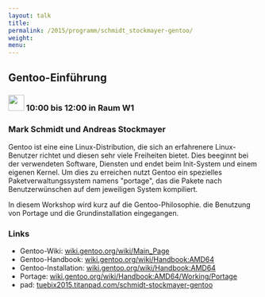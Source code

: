 ```yaml
---
layout: talk
title:
permalink: /2015/programm/schmidt_stockmayer-gentoo/
weight: 
menu:
---
```

## Gentoo-Einführung

### <img height = "32" src="../../../images/workshop.svg"> 10:00 bis 12:00 in Raum W1

### Mark&nbsp;Schmidt&nbsp;und&nbsp;Andreas&nbsp;Stockmayer

Gentoo ist eine eine Linux-Distribution, die sich an erfahrenere Linux-Benutzer richtet und diesen sehr viele Freiheiten bietet.
Dies beeginnt bei der verwendeten Software, Diensten und endet beim Init-System und einem eigenen Kernel.
Um dies zu erreichen nutzt Gentoo ein spezielles Paketverwaltungssystem namens "portage", das die Pakete nach Benutzerwünschen auf dem jeweiligen System kompiliert.

In diesem Workshop wird kurz auf die Gentoo-Philosophie. die Benutzung von Portage und die Grundinstallation eingegangen.

### Links

- Gentoo-Wiki:&nbsp;<a href="https://wiki.gentoo.org/wiki/Main_Page" target="_blank">wiki.gentoo.org/wiki/Main_Page</a>
- Gentoo-Handbook:&nbsp;<a href="https://wiki.gentoo.org/wiki/Handbook:AMD64" target="_blank">wiki.gentoo.org/wiki/Handbook:AMD64</a>
- Gentoo-Installation:&nbsp;<a href="https://wiki.gentoo.org/wiki/Handbook:AMD64" target="_blank">wiki.gentoo.org/wiki/Handbook:AMD64</a>
- Portage:&nbsp;<a href="https://wiki.gentoo.org/wiki/Handbook:AMD64/Working/Portage" target="_blank">wiki.gentoo.org/wiki/Handbook:AMD64/Working/Portage</a>
- pad: <a href="https://tuebix2015.titanpad.com/schmidt-stockmayer-gentoo" target="_blank">tuebix2015.titanpad.com/schmidt-stockmayer-gentoo</a>
